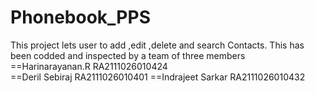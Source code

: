 # Phonebook_PPS
This project lets user to add ,edit ,delete and search Contacts. 
This has been codded and inspected by a team of three members
==Harinarayanan.R  RA2111026010424	
==Deril Sebiraj  RA2111026010401
==Indrajeet Sarkar  RA2111026010432
